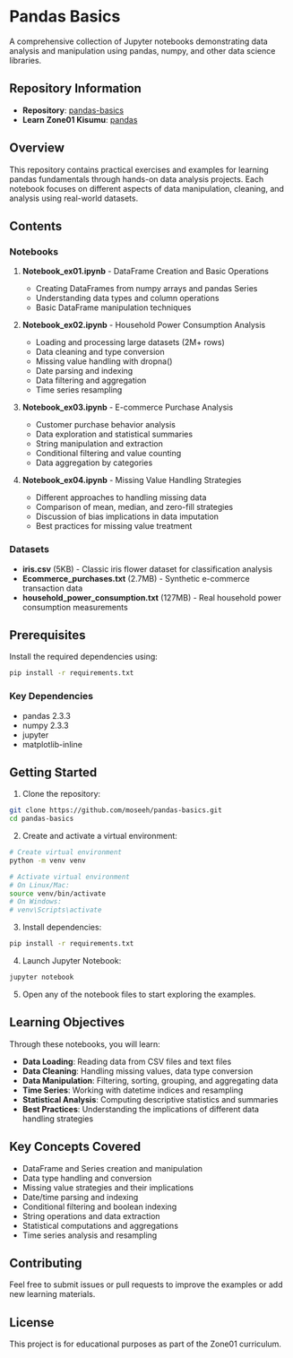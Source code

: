 # Pandas Basics

A comprehensive collection of Jupyter notebooks demonstrating data analysis and manipulation using pandas, numpy, and other data science libraries.

## Repository Information

- **Repository**: [pandas-basics](https://github.com/moseeh/pandas-basics)
- **Learn Zone01 Kisumu**: [pandas](https://learn.zone01kisumu.ke/git/moonyango/pandas.git)

## Overview

This repository contains practical exercises and examples for learning pandas fundamentals through hands-on data analysis projects. Each notebook focuses on different aspects of data manipulation, cleaning, and analysis using real-world datasets.

## Contents

### Notebooks

1. **Notebook_ex01.ipynb** - DataFrame Creation and Basic Operations
   - Creating DataFrames from numpy arrays and pandas Series
   - Understanding data types and column operations
   - Basic DataFrame manipulation techniques

2. **Notebook_ex02.ipynb** - Household Power Consumption Analysis
   - Loading and processing large datasets (2M+ rows)
   - Data cleaning and type conversion
   - Missing value handling with dropna()
   - Date parsing and indexing
   - Data filtering and aggregation
   - Time series resampling

3. **Notebook_ex03.ipynb** - E-commerce Purchase Analysis
   - Customer purchase behavior analysis
   - Data exploration and statistical summaries
   - String manipulation and extraction
   - Conditional filtering and value counting
   - Data aggregation by categories

4. **Notebook_ex04.ipynb** - Missing Value Handling Strategies
   - Different approaches to handling missing data
   - Comparison of mean, median, and zero-fill strategies
   - Discussion of bias implications in data imputation
   - Best practices for missing value treatment

### Datasets

- **iris.csv** (5KB) - Classic iris flower dataset for classification analysis
- **Ecommerce_purchases.txt** (2.7MB) - Synthetic e-commerce transaction data
- **household_power_consumption.txt** (127MB) - Real household power consumption measurements

## Prerequisites

Install the required dependencies using:

```bash
pip install -r requirements.txt
```

### Key Dependencies
- pandas 2.3.3
- numpy 2.3.3
- jupyter
- matplotlib-inline

## Getting Started

1. Clone the repository:
```bash
git clone https://github.com/moseeh/pandas-basics.git
cd pandas-basics
```

2. Create and activate a virtual environment:
```bash
# Create virtual environment
python -m venv venv

# Activate virtual environment
# On Linux/Mac:
source venv/bin/activate
# On Windows:
# venv\Scripts\activate
```

3. Install dependencies:
```bash
pip install -r requirements.txt
```

4. Launch Jupyter Notebook:
```bash
jupyter notebook
```

5. Open any of the notebook files to start exploring the examples.

## Learning Objectives

Through these notebooks, you will learn:

- **Data Loading**: Reading data from CSV files and text files
- **Data Cleaning**: Handling missing values, data type conversion
- **Data Manipulation**: Filtering, sorting, grouping, and aggregating data
- **Time Series**: Working with datetime indices and resampling
- **Statistical Analysis**: Computing descriptive statistics and summaries
- **Best Practices**: Understanding the implications of different data handling strategies

## Key Concepts Covered

- DataFrame and Series creation and manipulation
- Data type handling and conversion
- Missing value strategies and their implications
- Date/time parsing and indexing
- Conditional filtering and boolean indexing
- String operations and data extraction
- Statistical computations and aggregations
- Time series analysis and resampling

## Contributing

Feel free to submit issues or pull requests to improve the examples or add new learning materials.

## License

This project is for educational purposes as part of the Zone01 curriculum.